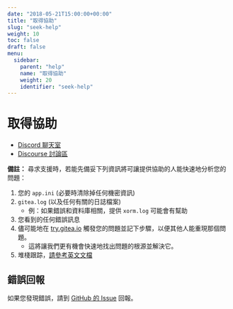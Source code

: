 ```yaml
---
date: "2018-05-21T15:00:00+00:00"
title: "取得協助"
slug: "seek-help"
weight: 10
toc: false
draft: false
menu:
  sidebar:
    parent: "help"
    name: "取得協助"
    weight: 20
    identifier: "seek-help"
---
```


# 取得協助

- [Discord 聊天室](https://discord.gg/Gitea)
- [Discourse 討論區](https://discourse.gitea.io/)

**備註：** 尋求支援時，若能先備妥下列資訊將可讓提供協助的人能快速地分析您的問題：

1. 您的 `app.ini` (必要時清除掉任何機密資訊)
2. `gitea.log` (以及任何有關的日誌檔案)
   - 例：如果錯誤和資料庫相關，提供 `xorm.log` 可能會有幫助
3. 您看到的任何錯誤訊息
4. 儘可能地在 [try.gitea.io](https://try.gitea.io) 觸發您的問題並記下步驟，以便其他人能重現那個問題。
   - 這將讓我們更有機會快速地找出問題的根源並解決它。
5. 堆棧跟踪，[請參考英文文檔](https://docs.git3.sh/en-us/seek-help/)

## 錯誤回報

如果您發現錯誤，請到 [GitHub 的 Issue](https://github.com/orgs/git3protocol/discussions) 回報。
